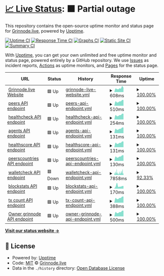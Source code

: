 # [📈 Live Status](https://Grinnode-live.github.io/upptime): <!--live status--> **🟧 Partial outage**

This repository contains the open-source uptime monitor and status page for [Grinnode.live](https://grinnode.live/), powered by [Upptime](https://github.com/upptime/upptime).

[![Uptime CI](https://github.com/Grinnode-live/upptime/workflows/Uptime%20CI/badge.svg)](https://github.com/Grinnode-live/upptime/actions?query=workflow%3A%22Uptime+CI%22)
[![Response Time CI](https://github.com/Grinnode-live/upptime/workflows/Response%20Time%20CI/badge.svg)](https://github.com/Grinnode-live/upptime/actions?query=workflow%3A%22Response+Time+CI%22)
[![Graphs CI](https://github.com/Grinnode-live/upptime/workflows/Graphs%20CI/badge.svg)](https://github.com/Grinnode-live/upptime/actions?query=workflow%3A%22Graphs+CI%22)
[![Static Site CI](https://github.com/Grinnode-live/upptime/workflows/Static%20Site%20CI/badge.svg)](https://github.com/Grinnode-live/upptime/actions?query=workflow%3A%22Static+Site+CI%22)
[![Summary CI](https://github.com/Grinnode-live/upptime/workflows/Summary%20CI/badge.svg)](https://github.com/Grinnode-live/upptime/actions?query=workflow%3A%22Summary+CI%22)

With [Upptime](https://upptime.js.org), you can get your own unlimited and free uptime monitor and status page, powered entirely by a GitHub repository. We use [Issues](https://github.com/Grinnode-live/upptime/issues) as incident reports, [Actions](https://github.com/Grinnode-live/upptime/actions) as uptime monitors, and [Pages](https://Grinnode-live.github.io/upptime) for the status page.

<!--start: status pages-->
<!-- This summary is generated by Upptime (https://github.com/upptime/upptime) -->
<!-- Do not edit this manually, your changes will be overwritten -->
<!-- prettier-ignore -->
| URL | Status | History | Response Time | Uptime |
| --- | ------ | ------- | ------------- | ------ |
| <img alt="" src="https://raw.githubusercontent.com/Grinnode-live/grinnode-live-frontend/master/public/favicon.ico" height="13"> [Grinnode.live Website](https://grinnode.live/) | 🟩 Up | [grinnode-live-website.yml](https://github.com/Grinnode-live/upptime/commits/HEAD/history/grinnode-live-website.yml) | <details><summary><img alt="Response time graph" src="./graphs/grinnode-live-website/response-time-week.png" height="20"> 608ms</summary><br><a href="https://Grinnode-live.github.io/upptime/history/grinnode-live-website"><img alt="Response time 570" src="https://img.shields.io/endpoint?url=https%3A%2F%2Fraw.githubusercontent.com%2FGrinnode-live%2Fupptime%2FHEAD%2Fapi%2Fgrinnode-live-website%2Fresponse-time.json"></a><br><a href="https://Grinnode-live.github.io/upptime/history/grinnode-live-website"><img alt="24-hour response time 560" src="https://img.shields.io/endpoint?url=https%3A%2F%2Fraw.githubusercontent.com%2FGrinnode-live%2Fupptime%2FHEAD%2Fapi%2Fgrinnode-live-website%2Fresponse-time-day.json"></a><br><a href="https://Grinnode-live.github.io/upptime/history/grinnode-live-website"><img alt="7-day response time 608" src="https://img.shields.io/endpoint?url=https%3A%2F%2Fraw.githubusercontent.com%2FGrinnode-live%2Fupptime%2FHEAD%2Fapi%2Fgrinnode-live-website%2Fresponse-time-week.json"></a><br><a href="https://Grinnode-live.github.io/upptime/history/grinnode-live-website"><img alt="30-day response time 588" src="https://img.shields.io/endpoint?url=https%3A%2F%2Fraw.githubusercontent.com%2FGrinnode-live%2Fupptime%2FHEAD%2Fapi%2Fgrinnode-live-website%2Fresponse-time-month.json"></a><br><a href="https://Grinnode-live.github.io/upptime/history/grinnode-live-website"><img alt="1-year response time 570" src="https://img.shields.io/endpoint?url=https%3A%2F%2Fraw.githubusercontent.com%2FGrinnode-live%2Fupptime%2FHEAD%2Fapi%2Fgrinnode-live-website%2Fresponse-time-year.json"></a></details> | <details><summary><a href="https://Grinnode-live.github.io/upptime/history/grinnode-live-website">100.00%</a></summary><a href="https://Grinnode-live.github.io/upptime/history/grinnode-live-website"><img alt="All-time uptime 99.58%" src="https://img.shields.io/endpoint?url=https%3A%2F%2Fraw.githubusercontent.com%2FGrinnode-live%2Fupptime%2FHEAD%2Fapi%2Fgrinnode-live-website%2Fuptime.json"></a><br><a href="https://Grinnode-live.github.io/upptime/history/grinnode-live-website"><img alt="24-hour uptime 100.00%" src="https://img.shields.io/endpoint?url=https%3A%2F%2Fraw.githubusercontent.com%2FGrinnode-live%2Fupptime%2FHEAD%2Fapi%2Fgrinnode-live-website%2Fuptime-day.json"></a><br><a href="https://Grinnode-live.github.io/upptime/history/grinnode-live-website"><img alt="7-day uptime 100.00%" src="https://img.shields.io/endpoint?url=https%3A%2F%2Fraw.githubusercontent.com%2FGrinnode-live%2Fupptime%2FHEAD%2Fapi%2Fgrinnode-live-website%2Fuptime-week.json"></a><br><a href="https://Grinnode-live.github.io/upptime/history/grinnode-live-website"><img alt="30-day uptime 100.00%" src="https://img.shields.io/endpoint?url=https%3A%2F%2Fraw.githubusercontent.com%2FGrinnode-live%2Fupptime%2FHEAD%2Fapi%2Fgrinnode-live-website%2Fuptime-month.json"></a><br><a href="https://Grinnode-live.github.io/upptime/history/grinnode-live-website"><img alt="1-year uptime 99.58%" src="https://img.shields.io/endpoint?url=https%3A%2F%2Fraw.githubusercontent.com%2FGrinnode-live%2Fupptime%2FHEAD%2Fapi%2Fgrinnode-live-website%2Fuptime-year.json"></a></details>
| <img alt="" src="https://icons.duckduckgo.com/ip3/grinnode.live.ico" height="13"> [peers API endpoint](https://grinnode.live:8080/healthcheck) | 🟩 Up | [peers-api-endpoint.yml](https://github.com/Grinnode-live/upptime/commits/HEAD/history/peers-api-endpoint.yml) | <details><summary><img alt="Response time graph" src="./graphs/peers-api-endpoint/response-time-week.png" height="20"> 510ms</summary><br><a href="https://Grinnode-live.github.io/upptime/history/peers-api-endpoint"><img alt="Response time 474" src="https://img.shields.io/endpoint?url=https%3A%2F%2Fraw.githubusercontent.com%2FGrinnode-live%2Fupptime%2FHEAD%2Fapi%2Fpeers-api-endpoint%2Fresponse-time.json"></a><br><a href="https://Grinnode-live.github.io/upptime/history/peers-api-endpoint"><img alt="24-hour response time 495" src="https://img.shields.io/endpoint?url=https%3A%2F%2Fraw.githubusercontent.com%2FGrinnode-live%2Fupptime%2FHEAD%2Fapi%2Fpeers-api-endpoint%2Fresponse-time-day.json"></a><br><a href="https://Grinnode-live.github.io/upptime/history/peers-api-endpoint"><img alt="7-day response time 510" src="https://img.shields.io/endpoint?url=https%3A%2F%2Fraw.githubusercontent.com%2FGrinnode-live%2Fupptime%2FHEAD%2Fapi%2Fpeers-api-endpoint%2Fresponse-time-week.json"></a><br><a href="https://Grinnode-live.github.io/upptime/history/peers-api-endpoint"><img alt="30-day response time 511" src="https://img.shields.io/endpoint?url=https%3A%2F%2Fraw.githubusercontent.com%2FGrinnode-live%2Fupptime%2FHEAD%2Fapi%2Fpeers-api-endpoint%2Fresponse-time-month.json"></a><br><a href="https://Grinnode-live.github.io/upptime/history/peers-api-endpoint"><img alt="1-year response time 474" src="https://img.shields.io/endpoint?url=https%3A%2F%2Fraw.githubusercontent.com%2FGrinnode-live%2Fupptime%2FHEAD%2Fapi%2Fpeers-api-endpoint%2Fresponse-time-year.json"></a></details> | <details><summary><a href="https://Grinnode-live.github.io/upptime/history/peers-api-endpoint">100.00%</a></summary><a href="https://Grinnode-live.github.io/upptime/history/peers-api-endpoint"><img alt="All-time uptime 98.89%" src="https://img.shields.io/endpoint?url=https%3A%2F%2Fraw.githubusercontent.com%2FGrinnode-live%2Fupptime%2FHEAD%2Fapi%2Fpeers-api-endpoint%2Fuptime.json"></a><br><a href="https://Grinnode-live.github.io/upptime/history/peers-api-endpoint"><img alt="24-hour uptime 100.00%" src="https://img.shields.io/endpoint?url=https%3A%2F%2Fraw.githubusercontent.com%2FGrinnode-live%2Fupptime%2FHEAD%2Fapi%2Fpeers-api-endpoint%2Fuptime-day.json"></a><br><a href="https://Grinnode-live.github.io/upptime/history/peers-api-endpoint"><img alt="7-day uptime 100.00%" src="https://img.shields.io/endpoint?url=https%3A%2F%2Fraw.githubusercontent.com%2FGrinnode-live%2Fupptime%2FHEAD%2Fapi%2Fpeers-api-endpoint%2Fuptime-week.json"></a><br><a href="https://Grinnode-live.github.io/upptime/history/peers-api-endpoint"><img alt="30-day uptime 100.00%" src="https://img.shields.io/endpoint?url=https%3A%2F%2Fraw.githubusercontent.com%2FGrinnode-live%2Fupptime%2FHEAD%2Fapi%2Fpeers-api-endpoint%2Fuptime-month.json"></a><br><a href="https://Grinnode-live.github.io/upptime/history/peers-api-endpoint"><img alt="1-year uptime 98.89%" src="https://img.shields.io/endpoint?url=https%3A%2F%2Fraw.githubusercontent.com%2FGrinnode-live%2Fupptime%2FHEAD%2Fapi%2Fpeers-api-endpoint%2Fuptime-year.json"></a></details>
| <img alt="" src="https://icons.duckduckgo.com/ip3/grinnode.live.ico" height="13"> [healthcheck API endpoint](https://grinnode.live:8080/peers) | 🟩 Up | [healthcheck-api-endpoint.yml](https://github.com/Grinnode-live/upptime/commits/HEAD/history/healthcheck-api-endpoint.yml) | <details><summary><img alt="Response time graph" src="./graphs/healthcheck-api-endpoint/response-time-week.png" height="20"> 254ms</summary><br><a href="https://Grinnode-live.github.io/upptime/history/healthcheck-api-endpoint"><img alt="Response time 239" src="https://img.shields.io/endpoint?url=https%3A%2F%2Fraw.githubusercontent.com%2FGrinnode-live%2Fupptime%2FHEAD%2Fapi%2Fhealthcheck-api-endpoint%2Fresponse-time.json"></a><br><a href="https://Grinnode-live.github.io/upptime/history/healthcheck-api-endpoint"><img alt="24-hour response time 246" src="https://img.shields.io/endpoint?url=https%3A%2F%2Fraw.githubusercontent.com%2FGrinnode-live%2Fupptime%2FHEAD%2Fapi%2Fhealthcheck-api-endpoint%2Fresponse-time-day.json"></a><br><a href="https://Grinnode-live.github.io/upptime/history/healthcheck-api-endpoint"><img alt="7-day response time 254" src="https://img.shields.io/endpoint?url=https%3A%2F%2Fraw.githubusercontent.com%2FGrinnode-live%2Fupptime%2FHEAD%2Fapi%2Fhealthcheck-api-endpoint%2Fresponse-time-week.json"></a><br><a href="https://Grinnode-live.github.io/upptime/history/healthcheck-api-endpoint"><img alt="30-day response time 254" src="https://img.shields.io/endpoint?url=https%3A%2F%2Fraw.githubusercontent.com%2FGrinnode-live%2Fupptime%2FHEAD%2Fapi%2Fhealthcheck-api-endpoint%2Fresponse-time-month.json"></a><br><a href="https://Grinnode-live.github.io/upptime/history/healthcheck-api-endpoint"><img alt="1-year response time 239" src="https://img.shields.io/endpoint?url=https%3A%2F%2Fraw.githubusercontent.com%2FGrinnode-live%2Fupptime%2FHEAD%2Fapi%2Fhealthcheck-api-endpoint%2Fresponse-time-year.json"></a></details> | <details><summary><a href="https://Grinnode-live.github.io/upptime/history/healthcheck-api-endpoint">100.00%</a></summary><a href="https://Grinnode-live.github.io/upptime/history/healthcheck-api-endpoint"><img alt="All-time uptime 98.89%" src="https://img.shields.io/endpoint?url=https%3A%2F%2Fraw.githubusercontent.com%2FGrinnode-live%2Fupptime%2FHEAD%2Fapi%2Fhealthcheck-api-endpoint%2Fuptime.json"></a><br><a href="https://Grinnode-live.github.io/upptime/history/healthcheck-api-endpoint"><img alt="24-hour uptime 100.00%" src="https://img.shields.io/endpoint?url=https%3A%2F%2Fraw.githubusercontent.com%2FGrinnode-live%2Fupptime%2FHEAD%2Fapi%2Fhealthcheck-api-endpoint%2Fuptime-day.json"></a><br><a href="https://Grinnode-live.github.io/upptime/history/healthcheck-api-endpoint"><img alt="7-day uptime 100.00%" src="https://img.shields.io/endpoint?url=https%3A%2F%2Fraw.githubusercontent.com%2FGrinnode-live%2Fupptime%2FHEAD%2Fapi%2Fhealthcheck-api-endpoint%2Fuptime-week.json"></a><br><a href="https://Grinnode-live.github.io/upptime/history/healthcheck-api-endpoint"><img alt="30-day uptime 100.00%" src="https://img.shields.io/endpoint?url=https%3A%2F%2Fraw.githubusercontent.com%2FGrinnode-live%2Fupptime%2FHEAD%2Fapi%2Fhealthcheck-api-endpoint%2Fuptime-month.json"></a><br><a href="https://Grinnode-live.github.io/upptime/history/healthcheck-api-endpoint"><img alt="1-year uptime 98.89%" src="https://img.shields.io/endpoint?url=https%3A%2F%2Fraw.githubusercontent.com%2FGrinnode-live%2Fupptime%2FHEAD%2Fapi%2Fhealthcheck-api-endpoint%2Fuptime-year.json"></a></details>
| <img alt="" src="https://icons.duckduckgo.com/ip3/grinnode.live.ico" height="13"> [agents API endpoint](https://grinnode.live:8080/agents) | 🟩 Up | [agents-api-endpoint.yml](https://github.com/Grinnode-live/upptime/commits/HEAD/history/agents-api-endpoint.yml) | <details><summary><img alt="Response time graph" src="./graphs/agents-api-endpoint/response-time-week.png" height="20"> 131ms</summary><br><a href="https://Grinnode-live.github.io/upptime/history/agents-api-endpoint"><img alt="Response time 127" src="https://img.shields.io/endpoint?url=https%3A%2F%2Fraw.githubusercontent.com%2FGrinnode-live%2Fupptime%2FHEAD%2Fapi%2Fagents-api-endpoint%2Fresponse-time.json"></a><br><a href="https://Grinnode-live.github.io/upptime/history/agents-api-endpoint"><img alt="24-hour response time 127" src="https://img.shields.io/endpoint?url=https%3A%2F%2Fraw.githubusercontent.com%2FGrinnode-live%2Fupptime%2FHEAD%2Fapi%2Fagents-api-endpoint%2Fresponse-time-day.json"></a><br><a href="https://Grinnode-live.github.io/upptime/history/agents-api-endpoint"><img alt="7-day response time 131" src="https://img.shields.io/endpoint?url=https%3A%2F%2Fraw.githubusercontent.com%2FGrinnode-live%2Fupptime%2FHEAD%2Fapi%2Fagents-api-endpoint%2Fresponse-time-week.json"></a><br><a href="https://Grinnode-live.github.io/upptime/history/agents-api-endpoint"><img alt="30-day response time 131" src="https://img.shields.io/endpoint?url=https%3A%2F%2Fraw.githubusercontent.com%2FGrinnode-live%2Fupptime%2FHEAD%2Fapi%2Fagents-api-endpoint%2Fresponse-time-month.json"></a><br><a href="https://Grinnode-live.github.io/upptime/history/agents-api-endpoint"><img alt="1-year response time 127" src="https://img.shields.io/endpoint?url=https%3A%2F%2Fraw.githubusercontent.com%2FGrinnode-live%2Fupptime%2FHEAD%2Fapi%2Fagents-api-endpoint%2Fresponse-time-year.json"></a></details> | <details><summary><a href="https://Grinnode-live.github.io/upptime/history/agents-api-endpoint">100.00%</a></summary><a href="https://Grinnode-live.github.io/upptime/history/agents-api-endpoint"><img alt="All-time uptime 98.89%" src="https://img.shields.io/endpoint?url=https%3A%2F%2Fraw.githubusercontent.com%2FGrinnode-live%2Fupptime%2FHEAD%2Fapi%2Fagents-api-endpoint%2Fuptime.json"></a><br><a href="https://Grinnode-live.github.io/upptime/history/agents-api-endpoint"><img alt="24-hour uptime 100.00%" src="https://img.shields.io/endpoint?url=https%3A%2F%2Fraw.githubusercontent.com%2FGrinnode-live%2Fupptime%2FHEAD%2Fapi%2Fagents-api-endpoint%2Fuptime-day.json"></a><br><a href="https://Grinnode-live.github.io/upptime/history/agents-api-endpoint"><img alt="7-day uptime 100.00%" src="https://img.shields.io/endpoint?url=https%3A%2F%2Fraw.githubusercontent.com%2FGrinnode-live%2Fupptime%2FHEAD%2Fapi%2Fagents-api-endpoint%2Fuptime-week.json"></a><br><a href="https://Grinnode-live.github.io/upptime/history/agents-api-endpoint"><img alt="30-day uptime 100.00%" src="https://img.shields.io/endpoint?url=https%3A%2F%2Fraw.githubusercontent.com%2FGrinnode-live%2Fupptime%2FHEAD%2Fapi%2Fagents-api-endpoint%2Fuptime-month.json"></a><br><a href="https://Grinnode-live.github.io/upptime/history/agents-api-endpoint"><img alt="1-year uptime 98.89%" src="https://img.shields.io/endpoint?url=https%3A%2F%2Fraw.githubusercontent.com%2FGrinnode-live%2Fupptime%2FHEAD%2Fapi%2Fagents-api-endpoint%2Fuptime-year.json"></a></details>
| <img alt="" src="https://icons.duckduckgo.com/ip3/grinnode.live.ico" height="13"> [healthscore API endpoint](https://grinnode.live:8080/healthscore) | 🟩 Up | [healthscore-api-endpoint.yml](https://github.com/Grinnode-live/upptime/commits/HEAD/history/healthscore-api-endpoint.yml) | <details><summary><img alt="Response time graph" src="./graphs/healthscore-api-endpoint/response-time-week.png" height="20"> 131ms</summary><br><a href="https://Grinnode-live.github.io/upptime/history/healthscore-api-endpoint"><img alt="Response time 128" src="https://img.shields.io/endpoint?url=https%3A%2F%2Fraw.githubusercontent.com%2FGrinnode-live%2Fupptime%2FHEAD%2Fapi%2Fhealthscore-api-endpoint%2Fresponse-time.json"></a><br><a href="https://Grinnode-live.github.io/upptime/history/healthscore-api-endpoint"><img alt="24-hour response time 128" src="https://img.shields.io/endpoint?url=https%3A%2F%2Fraw.githubusercontent.com%2FGrinnode-live%2Fupptime%2FHEAD%2Fapi%2Fhealthscore-api-endpoint%2Fresponse-time-day.json"></a><br><a href="https://Grinnode-live.github.io/upptime/history/healthscore-api-endpoint"><img alt="7-day response time 131" src="https://img.shields.io/endpoint?url=https%3A%2F%2Fraw.githubusercontent.com%2FGrinnode-live%2Fupptime%2FHEAD%2Fapi%2Fhealthscore-api-endpoint%2Fresponse-time-week.json"></a><br><a href="https://Grinnode-live.github.io/upptime/history/healthscore-api-endpoint"><img alt="30-day response time 131" src="https://img.shields.io/endpoint?url=https%3A%2F%2Fraw.githubusercontent.com%2FGrinnode-live%2Fupptime%2FHEAD%2Fapi%2Fhealthscore-api-endpoint%2Fresponse-time-month.json"></a><br><a href="https://Grinnode-live.github.io/upptime/history/healthscore-api-endpoint"><img alt="1-year response time 128" src="https://img.shields.io/endpoint?url=https%3A%2F%2Fraw.githubusercontent.com%2FGrinnode-live%2Fupptime%2FHEAD%2Fapi%2Fhealthscore-api-endpoint%2Fresponse-time-year.json"></a></details> | <details><summary><a href="https://Grinnode-live.github.io/upptime/history/healthscore-api-endpoint">100.00%</a></summary><a href="https://Grinnode-live.github.io/upptime/history/healthscore-api-endpoint"><img alt="All-time uptime 98.89%" src="https://img.shields.io/endpoint?url=https%3A%2F%2Fraw.githubusercontent.com%2FGrinnode-live%2Fupptime%2FHEAD%2Fapi%2Fhealthscore-api-endpoint%2Fuptime.json"></a><br><a href="https://Grinnode-live.github.io/upptime/history/healthscore-api-endpoint"><img alt="24-hour uptime 100.00%" src="https://img.shields.io/endpoint?url=https%3A%2F%2Fraw.githubusercontent.com%2FGrinnode-live%2Fupptime%2FHEAD%2Fapi%2Fhealthscore-api-endpoint%2Fuptime-day.json"></a><br><a href="https://Grinnode-live.github.io/upptime/history/healthscore-api-endpoint"><img alt="7-day uptime 100.00%" src="https://img.shields.io/endpoint?url=https%3A%2F%2Fraw.githubusercontent.com%2FGrinnode-live%2Fupptime%2FHEAD%2Fapi%2Fhealthscore-api-endpoint%2Fuptime-week.json"></a><br><a href="https://Grinnode-live.github.io/upptime/history/healthscore-api-endpoint"><img alt="30-day uptime 100.00%" src="https://img.shields.io/endpoint?url=https%3A%2F%2Fraw.githubusercontent.com%2FGrinnode-live%2Fupptime%2FHEAD%2Fapi%2Fhealthscore-api-endpoint%2Fuptime-month.json"></a><br><a href="https://Grinnode-live.github.io/upptime/history/healthscore-api-endpoint"><img alt="1-year uptime 98.89%" src="https://img.shields.io/endpoint?url=https%3A%2F%2Fraw.githubusercontent.com%2FGrinnode-live%2Fupptime%2FHEAD%2Fapi%2Fhealthscore-api-endpoint%2Fuptime-year.json"></a></details>
| <img alt="" src="https://icons.duckduckgo.com/ip3/grinnode.live.ico" height="13"> [peerscountries API endpoint](https://grinnode.live:8080/peerscountries) | 🟩 Up | [peerscountries-api-endpoint.yml](https://github.com/Grinnode-live/upptime/commits/HEAD/history/peerscountries-api-endpoint.yml) | <details><summary><img alt="Response time graph" src="./graphs/peerscountries-api-endpoint/response-time-week.png" height="20"> 130ms</summary><br><a href="https://Grinnode-live.github.io/upptime/history/peerscountries-api-endpoint"><img alt="Response time 127" src="https://img.shields.io/endpoint?url=https%3A%2F%2Fraw.githubusercontent.com%2FGrinnode-live%2Fupptime%2FHEAD%2Fapi%2Fpeerscountries-api-endpoint%2Fresponse-time.json"></a><br><a href="https://Grinnode-live.github.io/upptime/history/peerscountries-api-endpoint"><img alt="24-hour response time 127" src="https://img.shields.io/endpoint?url=https%3A%2F%2Fraw.githubusercontent.com%2FGrinnode-live%2Fupptime%2FHEAD%2Fapi%2Fpeerscountries-api-endpoint%2Fresponse-time-day.json"></a><br><a href="https://Grinnode-live.github.io/upptime/history/peerscountries-api-endpoint"><img alt="7-day response time 130" src="https://img.shields.io/endpoint?url=https%3A%2F%2Fraw.githubusercontent.com%2FGrinnode-live%2Fupptime%2FHEAD%2Fapi%2Fpeerscountries-api-endpoint%2Fresponse-time-week.json"></a><br><a href="https://Grinnode-live.github.io/upptime/history/peerscountries-api-endpoint"><img alt="30-day response time 131" src="https://img.shields.io/endpoint?url=https%3A%2F%2Fraw.githubusercontent.com%2FGrinnode-live%2Fupptime%2FHEAD%2Fapi%2Fpeerscountries-api-endpoint%2Fresponse-time-month.json"></a><br><a href="https://Grinnode-live.github.io/upptime/history/peerscountries-api-endpoint"><img alt="1-year response time 127" src="https://img.shields.io/endpoint?url=https%3A%2F%2Fraw.githubusercontent.com%2FGrinnode-live%2Fupptime%2FHEAD%2Fapi%2Fpeerscountries-api-endpoint%2Fresponse-time-year.json"></a></details> | <details><summary><a href="https://Grinnode-live.github.io/upptime/history/peerscountries-api-endpoint">100.00%</a></summary><a href="https://Grinnode-live.github.io/upptime/history/peerscountries-api-endpoint"><img alt="All-time uptime 98.89%" src="https://img.shields.io/endpoint?url=https%3A%2F%2Fraw.githubusercontent.com%2FGrinnode-live%2Fupptime%2FHEAD%2Fapi%2Fpeerscountries-api-endpoint%2Fuptime.json"></a><br><a href="https://Grinnode-live.github.io/upptime/history/peerscountries-api-endpoint"><img alt="24-hour uptime 100.00%" src="https://img.shields.io/endpoint?url=https%3A%2F%2Fraw.githubusercontent.com%2FGrinnode-live%2Fupptime%2FHEAD%2Fapi%2Fpeerscountries-api-endpoint%2Fuptime-day.json"></a><br><a href="https://Grinnode-live.github.io/upptime/history/peerscountries-api-endpoint"><img alt="7-day uptime 100.00%" src="https://img.shields.io/endpoint?url=https%3A%2F%2Fraw.githubusercontent.com%2FGrinnode-live%2Fupptime%2FHEAD%2Fapi%2Fpeerscountries-api-endpoint%2Fuptime-week.json"></a><br><a href="https://Grinnode-live.github.io/upptime/history/peerscountries-api-endpoint"><img alt="30-day uptime 100.00%" src="https://img.shields.io/endpoint?url=https%3A%2F%2Fraw.githubusercontent.com%2FGrinnode-live%2Fupptime%2FHEAD%2Fapi%2Fpeerscountries-api-endpoint%2Fuptime-month.json"></a><br><a href="https://Grinnode-live.github.io/upptime/history/peerscountries-api-endpoint"><img alt="1-year uptime 98.89%" src="https://img.shields.io/endpoint?url=https%3A%2F%2Fraw.githubusercontent.com%2FGrinnode-live%2Fupptime%2FHEAD%2Fapi%2Fpeerscountries-api-endpoint%2Fuptime-year.json"></a></details>
| <img alt="" src="https://icons.duckduckgo.com/ip3/grinnode.live.ico" height="13"> [walletcheck API endpoint](https://grinnode.live:8080/walletcheck/grin1zxwrf5yaxlyps4mpx3n7j9kp4su3gzgpdhfk2sgv56q0prcdlzls9e6e0y) | 🟥 Down | [walletcheck-api-endpoint.yml](https://github.com/Grinnode-live/upptime/commits/HEAD/history/walletcheck-api-endpoint.yml) | <details><summary><img alt="Response time graph" src="./graphs/walletcheck-api-endpoint/response-time-week.png" height="20"> 7858ms</summary><br><a href="https://Grinnode-live.github.io/upptime/history/walletcheck-api-endpoint"><img alt="Response time 5736" src="https://img.shields.io/endpoint?url=https%3A%2F%2Fraw.githubusercontent.com%2FGrinnode-live%2Fupptime%2FHEAD%2Fapi%2Fwalletcheck-api-endpoint%2Fresponse-time.json"></a><br><a href="https://Grinnode-live.github.io/upptime/history/walletcheck-api-endpoint"><img alt="24-hour response time 6381" src="https://img.shields.io/endpoint?url=https%3A%2F%2Fraw.githubusercontent.com%2FGrinnode-live%2Fupptime%2FHEAD%2Fapi%2Fwalletcheck-api-endpoint%2Fresponse-time-day.json"></a><br><a href="https://Grinnode-live.github.io/upptime/history/walletcheck-api-endpoint"><img alt="7-day response time 7858" src="https://img.shields.io/endpoint?url=https%3A%2F%2Fraw.githubusercontent.com%2FGrinnode-live%2Fupptime%2FHEAD%2Fapi%2Fwalletcheck-api-endpoint%2Fresponse-time-week.json"></a><br><a href="https://Grinnode-live.github.io/upptime/history/walletcheck-api-endpoint"><img alt="30-day response time 7046" src="https://img.shields.io/endpoint?url=https%3A%2F%2Fraw.githubusercontent.com%2FGrinnode-live%2Fupptime%2FHEAD%2Fapi%2Fwalletcheck-api-endpoint%2Fresponse-time-month.json"></a><br><a href="https://Grinnode-live.github.io/upptime/history/walletcheck-api-endpoint"><img alt="1-year response time 5736" src="https://img.shields.io/endpoint?url=https%3A%2F%2Fraw.githubusercontent.com%2FGrinnode-live%2Fupptime%2FHEAD%2Fapi%2Fwalletcheck-api-endpoint%2Fresponse-time-year.json"></a></details> | <details><summary><a href="https://Grinnode-live.github.io/upptime/history/walletcheck-api-endpoint">92.33%</a></summary><a href="https://Grinnode-live.github.io/upptime/history/walletcheck-api-endpoint"><img alt="All-time uptime 99.40%" src="https://img.shields.io/endpoint?url=https%3A%2F%2Fraw.githubusercontent.com%2FGrinnode-live%2Fupptime%2FHEAD%2Fapi%2Fwalletcheck-api-endpoint%2Fuptime.json"></a><br><a href="https://Grinnode-live.github.io/upptime/history/walletcheck-api-endpoint"><img alt="24-hour uptime 96.51%" src="https://img.shields.io/endpoint?url=https%3A%2F%2Fraw.githubusercontent.com%2FGrinnode-live%2Fupptime%2FHEAD%2Fapi%2Fwalletcheck-api-endpoint%2Fuptime-day.json"></a><br><a href="https://Grinnode-live.github.io/upptime/history/walletcheck-api-endpoint"><img alt="7-day uptime 92.33%" src="https://img.shields.io/endpoint?url=https%3A%2F%2Fraw.githubusercontent.com%2FGrinnode-live%2Fupptime%2FHEAD%2Fapi%2Fwalletcheck-api-endpoint%2Fuptime-week.json"></a><br><a href="https://Grinnode-live.github.io/upptime/history/walletcheck-api-endpoint"><img alt="30-day uptime 93.39%" src="https://img.shields.io/endpoint?url=https%3A%2F%2Fraw.githubusercontent.com%2FGrinnode-live%2Fupptime%2FHEAD%2Fapi%2Fwalletcheck-api-endpoint%2Fuptime-month.json"></a><br><a href="https://Grinnode-live.github.io/upptime/history/walletcheck-api-endpoint"><img alt="1-year uptime 99.40%" src="https://img.shields.io/endpoint?url=https%3A%2F%2Fraw.githubusercontent.com%2FGrinnode-live%2Fupptime%2FHEAD%2Fapi%2Fwalletcheck-api-endpoint%2Fuptime-year.json"></a></details>
| <img alt="" src="https://icons.duckduckgo.com/ip3/grinnode.live.ico" height="13"> [blockstats API endpoint](https://grinnode.live:8080/api/blockstats) | 🟩 Up | [blockstats-api-endpoint.yml](https://github.com/Grinnode-live/upptime/commits/HEAD/history/blockstats-api-endpoint.yml) | <details><summary><img alt="Response time graph" src="./graphs/blockstats-api-endpoint/response-time-week.png" height="20"> 170ms</summary><br><a href="https://Grinnode-live.github.io/upptime/history/blockstats-api-endpoint"><img alt="Response time 150" src="https://img.shields.io/endpoint?url=https%3A%2F%2Fraw.githubusercontent.com%2FGrinnode-live%2Fupptime%2FHEAD%2Fapi%2Fblockstats-api-endpoint%2Fresponse-time.json"></a><br><a href="https://Grinnode-live.github.io/upptime/history/blockstats-api-endpoint"><img alt="24-hour response time 126" src="https://img.shields.io/endpoint?url=https%3A%2F%2Fraw.githubusercontent.com%2FGrinnode-live%2Fupptime%2FHEAD%2Fapi%2Fblockstats-api-endpoint%2Fresponse-time-day.json"></a><br><a href="https://Grinnode-live.github.io/upptime/history/blockstats-api-endpoint"><img alt="7-day response time 170" src="https://img.shields.io/endpoint?url=https%3A%2F%2Fraw.githubusercontent.com%2FGrinnode-live%2Fupptime%2FHEAD%2Fapi%2Fblockstats-api-endpoint%2Fresponse-time-week.json"></a><br><a href="https://Grinnode-live.github.io/upptime/history/blockstats-api-endpoint"><img alt="30-day response time 164" src="https://img.shields.io/endpoint?url=https%3A%2F%2Fraw.githubusercontent.com%2FGrinnode-live%2Fupptime%2FHEAD%2Fapi%2Fblockstats-api-endpoint%2Fresponse-time-month.json"></a><br><a href="https://Grinnode-live.github.io/upptime/history/blockstats-api-endpoint"><img alt="1-year response time 150" src="https://img.shields.io/endpoint?url=https%3A%2F%2Fraw.githubusercontent.com%2FGrinnode-live%2Fupptime%2FHEAD%2Fapi%2Fblockstats-api-endpoint%2Fresponse-time-year.json"></a></details> | <details><summary><a href="https://Grinnode-live.github.io/upptime/history/blockstats-api-endpoint">100.00%</a></summary><a href="https://Grinnode-live.github.io/upptime/history/blockstats-api-endpoint"><img alt="All-time uptime 98.89%" src="https://img.shields.io/endpoint?url=https%3A%2F%2Fraw.githubusercontent.com%2FGrinnode-live%2Fupptime%2FHEAD%2Fapi%2Fblockstats-api-endpoint%2Fuptime.json"></a><br><a href="https://Grinnode-live.github.io/upptime/history/blockstats-api-endpoint"><img alt="24-hour uptime 100.00%" src="https://img.shields.io/endpoint?url=https%3A%2F%2Fraw.githubusercontent.com%2FGrinnode-live%2Fupptime%2FHEAD%2Fapi%2Fblockstats-api-endpoint%2Fuptime-day.json"></a><br><a href="https://Grinnode-live.github.io/upptime/history/blockstats-api-endpoint"><img alt="7-day uptime 100.00%" src="https://img.shields.io/endpoint?url=https%3A%2F%2Fraw.githubusercontent.com%2FGrinnode-live%2Fupptime%2FHEAD%2Fapi%2Fblockstats-api-endpoint%2Fuptime-week.json"></a><br><a href="https://Grinnode-live.github.io/upptime/history/blockstats-api-endpoint"><img alt="30-day uptime 100.00%" src="https://img.shields.io/endpoint?url=https%3A%2F%2Fraw.githubusercontent.com%2FGrinnode-live%2Fupptime%2FHEAD%2Fapi%2Fblockstats-api-endpoint%2Fuptime-month.json"></a><br><a href="https://Grinnode-live.github.io/upptime/history/blockstats-api-endpoint"><img alt="1-year uptime 98.89%" src="https://img.shields.io/endpoint?url=https%3A%2F%2Fraw.githubusercontent.com%2FGrinnode-live%2Fupptime%2FHEAD%2Fapi%2Fblockstats-api-endpoint%2Fuptime-year.json"></a></details>
| <img alt="" src="https://icons.duckduckgo.com/ip3/grinnode.live.ico" height="13"> [tx count API endpoint](https://grinnode.live:8080/api/txcounts) | 🟩 Up | [tx-count-api-endpoint.yml](https://github.com/Grinnode-live/upptime/commits/HEAD/history/tx-count-api-endpoint.yml) | <details><summary><img alt="Response time graph" src="./graphs/tx-count-api-endpoint/response-time-week.png" height="20"> 388ms</summary><br><a href="https://Grinnode-live.github.io/upptime/history/tx-count-api-endpoint"><img alt="Response time 360" src="https://img.shields.io/endpoint?url=https%3A%2F%2Fraw.githubusercontent.com%2FGrinnode-live%2Fupptime%2FHEAD%2Fapi%2Ftx-count-api-endpoint%2Fresponse-time.json"></a><br><a href="https://Grinnode-live.github.io/upptime/history/tx-count-api-endpoint"><img alt="24-hour response time 375" src="https://img.shields.io/endpoint?url=https%3A%2F%2Fraw.githubusercontent.com%2FGrinnode-live%2Fupptime%2FHEAD%2Fapi%2Ftx-count-api-endpoint%2Fresponse-time-day.json"></a><br><a href="https://Grinnode-live.github.io/upptime/history/tx-count-api-endpoint"><img alt="7-day response time 388" src="https://img.shields.io/endpoint?url=https%3A%2F%2Fraw.githubusercontent.com%2FGrinnode-live%2Fupptime%2FHEAD%2Fapi%2Ftx-count-api-endpoint%2Fresponse-time-week.json"></a><br><a href="https://Grinnode-live.github.io/upptime/history/tx-count-api-endpoint"><img alt="30-day response time 389" src="https://img.shields.io/endpoint?url=https%3A%2F%2Fraw.githubusercontent.com%2FGrinnode-live%2Fupptime%2FHEAD%2Fapi%2Ftx-count-api-endpoint%2Fresponse-time-month.json"></a><br><a href="https://Grinnode-live.github.io/upptime/history/tx-count-api-endpoint"><img alt="1-year response time 360" src="https://img.shields.io/endpoint?url=https%3A%2F%2Fraw.githubusercontent.com%2FGrinnode-live%2Fupptime%2FHEAD%2Fapi%2Ftx-count-api-endpoint%2Fresponse-time-year.json"></a></details> | <details><summary><a href="https://Grinnode-live.github.io/upptime/history/tx-count-api-endpoint">100.00%</a></summary><a href="https://Grinnode-live.github.io/upptime/history/tx-count-api-endpoint"><img alt="All-time uptime 98.89%" src="https://img.shields.io/endpoint?url=https%3A%2F%2Fraw.githubusercontent.com%2FGrinnode-live%2Fupptime%2FHEAD%2Fapi%2Ftx-count-api-endpoint%2Fuptime.json"></a><br><a href="https://Grinnode-live.github.io/upptime/history/tx-count-api-endpoint"><img alt="24-hour uptime 100.00%" src="https://img.shields.io/endpoint?url=https%3A%2F%2Fraw.githubusercontent.com%2FGrinnode-live%2Fupptime%2FHEAD%2Fapi%2Ftx-count-api-endpoint%2Fuptime-day.json"></a><br><a href="https://Grinnode-live.github.io/upptime/history/tx-count-api-endpoint"><img alt="7-day uptime 100.00%" src="https://img.shields.io/endpoint?url=https%3A%2F%2Fraw.githubusercontent.com%2FGrinnode-live%2Fupptime%2FHEAD%2Fapi%2Ftx-count-api-endpoint%2Fuptime-week.json"></a><br><a href="https://Grinnode-live.github.io/upptime/history/tx-count-api-endpoint"><img alt="30-day uptime 100.00%" src="https://img.shields.io/endpoint?url=https%3A%2F%2Fraw.githubusercontent.com%2FGrinnode-live%2Fupptime%2FHEAD%2Fapi%2Ftx-count-api-endpoint%2Fuptime-month.json"></a><br><a href="https://Grinnode-live.github.io/upptime/history/tx-count-api-endpoint"><img alt="1-year uptime 98.89%" src="https://img.shields.io/endpoint?url=https%3A%2F%2Fraw.githubusercontent.com%2FGrinnode-live%2Fupptime%2FHEAD%2Fapi%2Ftx-count-api-endpoint%2Fuptime-year.json"></a></details>
| <img alt="" src="https://icons.duckduckgo.com/ip3/grinnode.live.ico" height="13"> [Owner grinnode API endpoint](https://grinnode.live:3413/v2/owner) | 🟩 Up | [owner-grinnode-api-endpoint.yml](https://github.com/Grinnode-live/upptime/commits/HEAD/history/owner-grinnode-api-endpoint.yml) | <details><summary><img alt="Response time graph" src="./graphs/owner-grinnode-api-endpoint/response-time-week.png" height="20"> 500ms</summary><br><a href="https://Grinnode-live.github.io/upptime/history/owner-grinnode-api-endpoint"><img alt="Response time 468" src="https://img.shields.io/endpoint?url=https%3A%2F%2Fraw.githubusercontent.com%2FGrinnode-live%2Fupptime%2FHEAD%2Fapi%2Fowner-grinnode-api-endpoint%2Fresponse-time.json"></a><br><a href="https://Grinnode-live.github.io/upptime/history/owner-grinnode-api-endpoint"><img alt="24-hour response time 486" src="https://img.shields.io/endpoint?url=https%3A%2F%2Fraw.githubusercontent.com%2FGrinnode-live%2Fupptime%2FHEAD%2Fapi%2Fowner-grinnode-api-endpoint%2Fresponse-time-day.json"></a><br><a href="https://Grinnode-live.github.io/upptime/history/owner-grinnode-api-endpoint"><img alt="7-day response time 500" src="https://img.shields.io/endpoint?url=https%3A%2F%2Fraw.githubusercontent.com%2FGrinnode-live%2Fupptime%2FHEAD%2Fapi%2Fowner-grinnode-api-endpoint%2Fresponse-time-week.json"></a><br><a href="https://Grinnode-live.github.io/upptime/history/owner-grinnode-api-endpoint"><img alt="30-day response time 503" src="https://img.shields.io/endpoint?url=https%3A%2F%2Fraw.githubusercontent.com%2FGrinnode-live%2Fupptime%2FHEAD%2Fapi%2Fowner-grinnode-api-endpoint%2Fresponse-time-month.json"></a><br><a href="https://Grinnode-live.github.io/upptime/history/owner-grinnode-api-endpoint"><img alt="1-year response time 468" src="https://img.shields.io/endpoint?url=https%3A%2F%2Fraw.githubusercontent.com%2FGrinnode-live%2Fupptime%2FHEAD%2Fapi%2Fowner-grinnode-api-endpoint%2Fresponse-time-year.json"></a></details> | <details><summary><a href="https://Grinnode-live.github.io/upptime/history/owner-grinnode-api-endpoint">100.00%</a></summary><a href="https://Grinnode-live.github.io/upptime/history/owner-grinnode-api-endpoint"><img alt="All-time uptime 99.60%" src="https://img.shields.io/endpoint?url=https%3A%2F%2Fraw.githubusercontent.com%2FGrinnode-live%2Fupptime%2FHEAD%2Fapi%2Fowner-grinnode-api-endpoint%2Fuptime.json"></a><br><a href="https://Grinnode-live.github.io/upptime/history/owner-grinnode-api-endpoint"><img alt="24-hour uptime 100.00%" src="https://img.shields.io/endpoint?url=https%3A%2F%2Fraw.githubusercontent.com%2FGrinnode-live%2Fupptime%2FHEAD%2Fapi%2Fowner-grinnode-api-endpoint%2Fuptime-day.json"></a><br><a href="https://Grinnode-live.github.io/upptime/history/owner-grinnode-api-endpoint"><img alt="7-day uptime 100.00%" src="https://img.shields.io/endpoint?url=https%3A%2F%2Fraw.githubusercontent.com%2FGrinnode-live%2Fupptime%2FHEAD%2Fapi%2Fowner-grinnode-api-endpoint%2Fuptime-week.json"></a><br><a href="https://Grinnode-live.github.io/upptime/history/owner-grinnode-api-endpoint"><img alt="30-day uptime 100.00%" src="https://img.shields.io/endpoint?url=https%3A%2F%2Fraw.githubusercontent.com%2FGrinnode-live%2Fupptime%2FHEAD%2Fapi%2Fowner-grinnode-api-endpoint%2Fuptime-month.json"></a><br><a href="https://Grinnode-live.github.io/upptime/history/owner-grinnode-api-endpoint"><img alt="1-year uptime 99.60%" src="https://img.shields.io/endpoint?url=https%3A%2F%2Fraw.githubusercontent.com%2FGrinnode-live%2Fupptime%2FHEAD%2Fapi%2Fowner-grinnode-api-endpoint%2Fuptime-year.json"></a></details>

<!--end: status pages-->

[**Visit our status website →**](https://Grinnode-live.github.io/upptime)

## 📄 License

- Powered by: [Upptime](https://github.com/upptime/upptime)
- Code: [MIT](./LICENSE) © [Grinnode.live](https://grinnode.live/)
- Data in the `./history` directory: [Open Database License](https://opendatacommons.org/licenses/odbl/1-0/)
